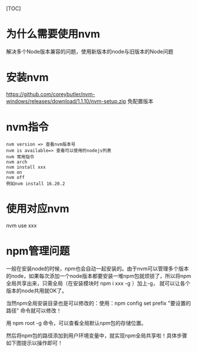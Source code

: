 [TOC]
# 为什么需要使用nvm

解决多个Node版本兼容的问题，使用新版本的node与旧版本的Node问题

# 安装nvm
<https://github.com/coreybutler/nvm-windows/releases/download/1.1.10/nvm-setup.zip> 免配置版本

# nvm指令
```
nvm version => 查看nvm版本号
nvm is available=> 查看可以使用的nodejs列表
nvm 常用指令
nvm arch
nvm install xxx
nvm on
nvm off
例如nvm install 16.20.2
```

# 使用对应nvm

nvm use xxx

# npm管理问题

一般在安装node的时候，npm也会自动一起安装的。由于nvm可以管理多个版本的node，如果每次添加一个node版本都要安装一堆npm包就烦锁了，所以将npm全局共享出来，只需全局（在安装模块时 npm i xxx -g ）加上-g， 就可以让各个版本的node共用就OK了。

当然npm全局安装目录也是可以修改的：使用：npm  config set prefix "要设置的路径" 命令就可以修改！

用 npm root -g 命令，可以查看全局默认npm包的存储位置。

然后将npm包的路径添加到用户环境变量中，就实现npm全局共享啦！具体步骤如下图提示以操作即可！

